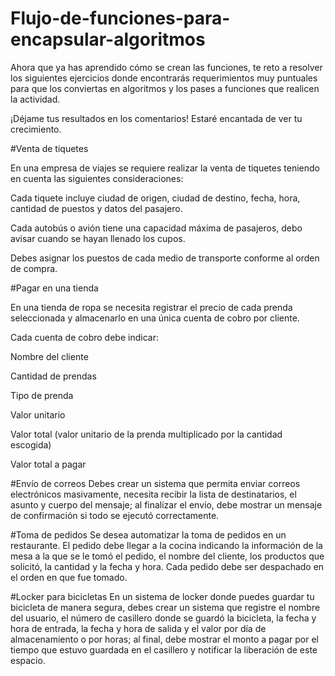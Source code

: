 # Flujo-de-funciones-para-encapsular-algoritmos

Ahora que ya has aprendido cómo se crean las funciones, te reto a resolver los siguientes ejercicios donde encontrarás requerimientos muy puntuales para que los conviertas en algoritmos y los pases a funciones que realicen la actividad.

¡Déjame tus resultados en los comentarios! Estaré encantada de ver tu crecimiento.

#Venta de tiquetes

En una empresa de viajes se requiere realizar la venta de tiquetes teniendo en cuenta las siguientes consideraciones:

Cada tiquete incluye ciudad de origen, ciudad de destino, fecha, hora, cantidad de puestos y datos del pasajero.

Cada autobús o avión tiene una capacidad máxima de pasajeros, debo avisar cuando se hayan llenado los cupos.

Debes asignar los puestos de cada medio de transporte conforme al orden de compra.

#Pagar en una tienda

En una tienda de ropa se necesita registrar el precio de cada prenda seleccionada y almacenarlo en una única cuenta de cobro por cliente.

Cada cuenta de cobro debe indicar:

Nombre del cliente

Cantidad de prendas

Tipo de prenda

Valor unitario

Valor total (valor unitario de la prenda multiplicado por la cantidad escogida)

Valor total a pagar

#Envío de correos
Debes crear un sistema que permita enviar correos electrónicos masivamente, necesita recibir la lista de destinatarios, el asunto y cuerpo del mensaje; al finalizar el envío, debe mostrar un mensaje de confirmación si todo se ejecutó correctamente.

#Toma de pedidos
Se desea automatizar la toma de pedidos en un restaurante. El pedido debe llegar a la cocina indicando la información de la mesa a la que se le tomó el pedido, el nombre del cliente, los productos que solicitó, la cantidad y la fecha y hora. Cada pedido debe ser despachado en el orden en que fue tomado.

#Locker para bicicletas
En un sistema de locker donde puedes guardar tu bicicleta de manera segura, debes crear un sistema que registre el nombre del usuario, el número de casillero donde se guardó la bicicleta, la fecha y hora de entrada, la fecha y hora de salida y el valor por día de almacenamiento o por horas; al final, debe mostrar el monto a pagar por el tiempo que estuvo guardada en el casillero y notificar la liberación de este espacio.
